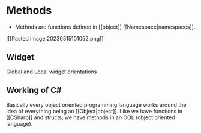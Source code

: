 # Methods
- Methods are functions defined in [[object]] [[Namespace|namespaces]].

![[Pasted image 20230515101052.png]]

## Widget

Global and Local widget orientations

## Working of C# 

Basically every object oriented programming language works around the idea of everything being an [[Object|object]].  Like we have functions in [[CSharp]] and structs, we have methods in an OOL (object oriented language).